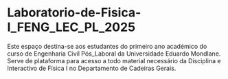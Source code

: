 # Laboratorio-de-Fisica-I_FENG_LEC_PL_2025
Este espaço destina-se aos estudantes do primeiro ano académico do curso de Engenharia Civil Pós_Laboral da Universidade Eduardo Mondlane. Serve de plataforma para acesso a todo material necessário da Disciplina e Interactivo de Física I no Departamento de Cadeiras Gerais.
